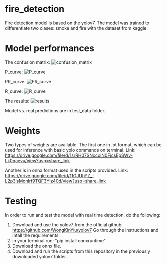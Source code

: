 # fire_detection
Fire detection model is based on the yolov7.  The model was trained to differentiate two clases: smoke and fire with the dataset from kaggle.




# Model performances

The confusion matrix: 
![confusion_matrix](https://user-images.githubusercontent.com/47181212/231272843-0e594303-4980-4b18-8fc9-3dd4f629b200.png)

P_curve: 
![P_curve](https://user-images.githubusercontent.com/47181212/231273298-7cf301bf-3ea6-465d-9b63-c1a2b7f7c54d.png)

PR_curve:
![PR_curve](https://user-images.githubusercontent.com/47181212/231273174-e9ddda22-23ba-41e9-8d05-27f77cd27154.png)

R_curve:
![R_curve](https://user-images.githubusercontent.com/47181212/231273308-46a94895-4b36-4bee-8db9-596102c6d390.png)

The results:
![results](https://user-images.githubusercontent.com/47181212/231273184-5e1846a5-af63-4c50-b301-dba989d5371f.png)



Model vs. real predictions are in test_data folder.

# Weights
Two types of weights are available. The first one in .pt format, which can be used for inference with basic yolo commands on terminal. Link: 
https://drive.google.com/file/d/1srRH07SNccoiN0FjcsEpSWv-Lk0qaevu/view?usp=share_link


Another is in onnx format used in the scripts provided. Link: https://drive.google.com/file/d/11GJUhYZ_-L2p3isMonlrf9TQF3Ylz40d/view?usp=share_link


# Testing

In order to run and test the model with real time detection, do the following:
  1. Download and use the yolov7 from the official github: https://github.com/WongKinYiu/yolov7
     Go through the instructions and intall the requirements.
  2. in your terminal run: "pip install onnxruntime"
  3. Download the onnx file.
  4. Download and run the scripts from this repository in the previously downloaded yolov7 folder.
  

